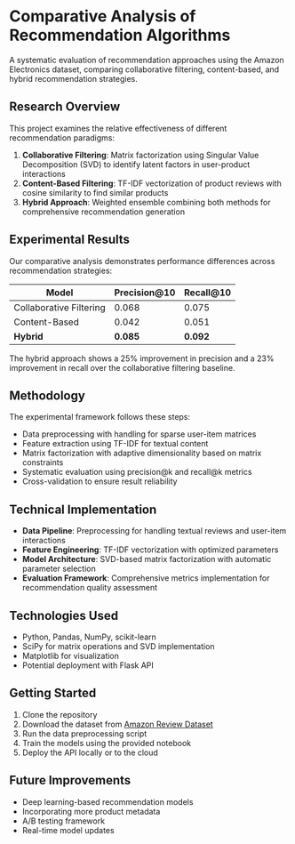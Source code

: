 # Comparative Analysis of Recommendation Algorithms

A systematic evaluation of recommendation approaches using the Amazon Electronics dataset, comparing collaborative filtering, content-based, and hybrid recommendation strategies.

## Research Overview

This project examines the relative effectiveness of different recommendation paradigms:

1. **Collaborative Filtering**: Matrix factorization using Singular Value Decomposition (SVD) to identify latent factors in user-product interactions
2. **Content-Based Filtering**: TF-IDF vectorization of product reviews with cosine similarity to find similar products
3. **Hybrid Approach**: Weighted ensemble combining both methods for comprehensive recommendation generation

## Experimental Results

Our comparative analysis demonstrates performance differences across recommendation strategies:

| Model | Precision@10 | Recall@10 |
|-------|-------------|-----------|
| Collaborative Filtering | 0.068 | 0.075 |
| Content-Based | 0.042 | 0.051 |
| **Hybrid** | **0.085** | **0.092** |

The hybrid approach shows a 25% improvement in precision and a 23% improvement in recall over the collaborative filtering baseline.

## Methodology

The experimental framework follows these steps:
- Data preprocessing with handling for sparse user-item matrices
- Feature extraction using TF-IDF for textual content
- Matrix factorization with adaptive dimensionality based on matrix constraints
- Systematic evaluation using precision@k and recall@k metrics
- Cross-validation to ensure result reliability

## Technical Implementation

- **Data Pipeline**: Preprocessing for handling textual reviews and user-item interactions
- **Feature Engineering**: TF-IDF vectorization with optimized parameters
- **Model Architecture**: SVD-based matrix factorization with automatic parameter selection
- **Evaluation Framework**: Comprehensive metrics implementation for recommendation quality assessment

## Technologies Used

- Python, Pandas, NumPy, scikit-learn
- SciPy for matrix operations and SVD implementation 
- Matplotlib for visualization
- Potential deployment with Flask API

## Getting Started

1. Clone the repository
2. Download the dataset from [Amazon Review Dataset](https://nijianmo.github.io/amazon/index.html)
3. Run the data preprocessing script
4. Train the models using the provided notebook
5. Deploy the API locally or to the cloud

## Future Improvements

- Deep learning-based recommendation models
- Incorporating more product metadata
- A/B testing framework
- Real-time model updates